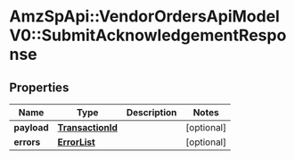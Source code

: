 # AmzSpApi::VendorOrdersApiModelV0::SubmitAcknowledgementResponse

## Properties
Name | Type | Description | Notes
------------ | ------------- | ------------- | -------------
**payload** | [**TransactionId**](TransactionId.md) |  | [optional] 
**errors** | [**ErrorList**](ErrorList.md) |  | [optional] 

